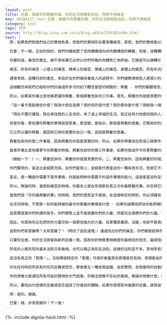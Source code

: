 ```yaml
---
layout: post
title: 巴夏：做最令你興奮的事，你的生活將輕鬆自在，你將不再痛苦
key: 20180117_text_巴夏：做最令你興奮的事，你的生活將輕鬆自在，你將不再痛苦
category: text
tags: 文字
source: http://blog.sina.com.cn/s/blog_a491af250102vh0m.html
text: |
  問：如果我們對我們自己的實相負責，而我們的實相存在著某種痛苦，那麼，我們的實相會以死亡終結嗎？你們的社會和我們一樣會經歷死亡嗎？

  巴夏：不一樣。正如你說的，我們的確經歷了從肉體構成向非肉體構成的轉變，但是，這種轉變是在我們睜著雙眼，意識清醒的情況下進行的。我們只是以一種更加擴展的方式，從物質肉體的形態轉變成能量，並繼續演變。

  你要知道，痛苦的產生，絕不意味著它必然以你們所稱的肉體死亡為終結。它總是可以被轉化，特別是你們正處於轉變的時代，你們開始知道這樣的事實：你們不必繼續痛苦。在我們的文明裡，我們已不再體驗痛苦。

  痛苦，所有的痛苦：心理上的痛苦、精神上的痛苦、情緒上的痛苦、身體上的痛苦，所有形式的痛苦，從我們的角度來看，都是你抗拒你自然的自己的結果。簡單地說，痛苦是阻力，阻止（作為全有的一個方面的）你的自然流動。

  通常來說，這種抗拒的產生，來自於在你們被扶養成人的過程中，你們被教導相信人是弱小的、受限的。所以，在努力踐行那些並不代表真實的你的信念的過程中，你在抗拒你的本性。而抗拒你的本性則給予你很多碎片（譯註：也可理解成「導致你的割裂，不再是完整的你」）。所以，抗拒你的本性將會刺痛你，讓你感到痛苦。事實上，痛苦可以作為一種晴雨表，讓你知道什麼時候你正在試圖逆流而上。如果這樣看，痛苦也可以以正面的方式使用。

  這個觀念與我們已經和你們討論過許多次的如下觀念是密切相關的：興奮 - 你們的軀體感受，或者對你自己被轉譯為興奮的知曉，是代表了那一刻你選擇的道路的振動能量的身體反映。

  所以，如果某件事比其他事更讓你興奮，那個興奮告訴你三件事。首先，興奮的你就是真實的你。任何時候進入你的生活的、比其他事件更令你興奮的事件或情況，都是在讓你知道：「這就是真實的你，行動吧。」 你看，興奮是你們許多人所尋求的指示。

  「這一輩子我能做些什麼？我為什麼在這裡？我的目的是什麼？我的使命是什麼？請給我一個指示！」 「嘿，看這裡，這裡有一個你可以做的、非常令人興奮的事情！」

  「現在不要打擾我，我在尋找我的人生目的。為了過上幸福的生活，我正在努力地尋找我的人生使命。」 「嘿，看這裡！這個令你興奮的事情怎麼樣？」 「現在不行，我正在尋找我的人生使命。」

  但是你看，那些讓你興奮的事情就是答案，是信號，是指示。那就是興奮的意義。它輕拍你的肩膀，說：「這就是你現在想做的事。」

  它之所以讓你興奮，是因為它與你真實的自己一致，這就是興奮的意義。

  興奮告訴你的第二件事是，因為興奮的你就是真實的你，所以，如果你帶著信任和信心做那件事的話，那將是最不費力的事，因為它就是真實的你。你只是在做你自己而已，所以當然它毫不費力。當你試圖成為不是真實的你的其他人時，你就會感到很吃力。再一次，因為你在逆流抗爭，因為你相信了別人對你說的你應該成為什麼樣的人看法。

  當某件事比其他事更令你興奮的時候，興奮告訴你的第三件事是，如果你做這件令你更興奮的事，它將會以最富足的方式支持你，讓你以一種更擴展，或者說始終螺旋式擴展的方式一直做它。

  （總結一下：）一、興奮告訴你，興奮的你就是真實的你。二、興奮告訴你，因為興奮的你就是真實的你，所以，當你做讓你興奮的事的時候，將會毫不費力。三、興奮告訴你，因為興奮的你就是真實的你，當你做讓你興奮的事的時候，將會毫不費力，所以你能夠以你需要的任何形式吸引你需要的富足。

  你們要明白，富足比金錢更充裕。在你們星球上，金錢是代表富足的一種有效方式，但是它不是唯一的方式。有許多方式可以代表富足。所以，讓我們告訴你們什麼是富足。

  富足，是一種當你需要干某件事情，你就能夠幹你需要干的這件事情的能力。這就是富足的定義。兩個人，按照你們的說法，一個人很有錢，一個人沒有錢，如果他們都能夠在他們需要做某件事的時候做那件事，那麼，他們就是一樣的富足，因為對他們來說那才是最重要的事，那是他們所認為的滿足。如果某個人對讓他興奮的事物有更多的需求，那麼，也許他需要更多富足的象徵流入他的生活，來代表真實的他。如果某個人認為他生活中的富足的象徵已經足夠了，那麼，他仍然能夠像其他人一樣順利地、毫不費力地完成那件事。

  所以，無論何時，當感到痛苦的時候，你基本上是在忽視那些真正令你最興奮的事。你忽視它們，或者因為你被教導去忽視它們，或者因為你相信你不配輕鬆自在的生活。

  當我們說「令你最興奮的事」的時候，我們的意思並不是說，在這個特定的時刻，你必須擁有一件最令你興奮的、你將會在你一生中都會做的事，而你一次只做一步。不是的。

  在任何時候，不管那一刻你能夠做的最令你興奮的事情是什麼 - 如果你誠實地評估你能夠做的所有事情的話 - 你只管做它就行了。它將讓你與所有的創造之流對齊，你的生活將輕鬆自在。

  這其實就是你們所謂的放手。你們實際上並不是放棄你們的力量，而是完全順應你們的力量。不過，因為它似乎毫不費力，並且因為你們的世界習慣於認為你需要努力才可以讓事物處於你的控制之下，所以，當你沒有盡力時，你就認為你失去了控制。

  因此，你認為你正在把你的力量交給一個更加強大的力量。從某種意義說，沒錯；但卻不是真的。當你的生活毫不費力的時候，你實際上掌控著你的力量，擁有著你的責任。這意味著你作為無限創造的一個方面，正在順應你本應成為的那個人的潮流，做真實的、自然的自己。

  這對你們有意義嗎？太有意義了！（明白了這些道理，）通過找出你們的痛苦，你們總是能夠改變它們。「我所接受的、給我帶來這種痛苦的定義是什麼？我的哪種信念，讓我有這樣痛苦的反應？」一旦你找到那些給你帶來痛苦的定義或信念，就用新的定義或信念改寫它。然後行為舉止表現得就像你相信新的定義比原來的定義更真實。

  只要你去做，你的生活將會與新的定義一致。因為你的物質實相總是你最相信的信念、最相信的定義的結果。這也是為什麼真的沒有任何「真理！」的原因。（譯註：真理也可譯為真相）

  所有的人都共有的基本法則只有幾個，也可以稱之為存在法則，這樣的法則並不多。其他所有特定的法則都是你們創造的。只所以有些法則在不同的人看來很相似，僅僅是因為你們心靈感應地同意建立這些相似的法則，這樣你們才能夠玩同一個遊戲。

  並沒有真正的「真理！」，沒有哪個特定的「真理」可用於衡量其他真理是否有效。真理是由所有真理組成的。所有真理其實都是真的。

  你在任何時刻所具有的任何定義或信念，都會產生一種自我延續、自我實現、自我維持的自動顯化系統，來支持這個定義或信念，使它看上去好像在那一刻它是唯一真實的定義或信念。因為每一個實相都是真的，每一種看法都是一個實相（或世界）。

  你的想像力是通往所有可能的實相的大門或庫。你無法想像不存在的東西。無論你想像什麼，都是真實的。它存在於某些層面上 – 某處、某種方式、某個時候。有各種想像的東西能夠在你們特定的維度中顯化出來。是的，有一些想像不會在你們特定的維度中顯化出來，但它們是真實的。

  所以，要找出什麼樣的定義或信念造就了你當前的體驗。如果你發現有你偏愛的定義，就保留它們。如果你發現有你不喜歡的定義，就改變它們。這就是你擁有自由意志的目的。這對你有幫助嗎？

  問：是的。謝謝。

  巴夏：哦，非常感謝你！下一個！
---
```


{%- include algolia-hack.html -%}
